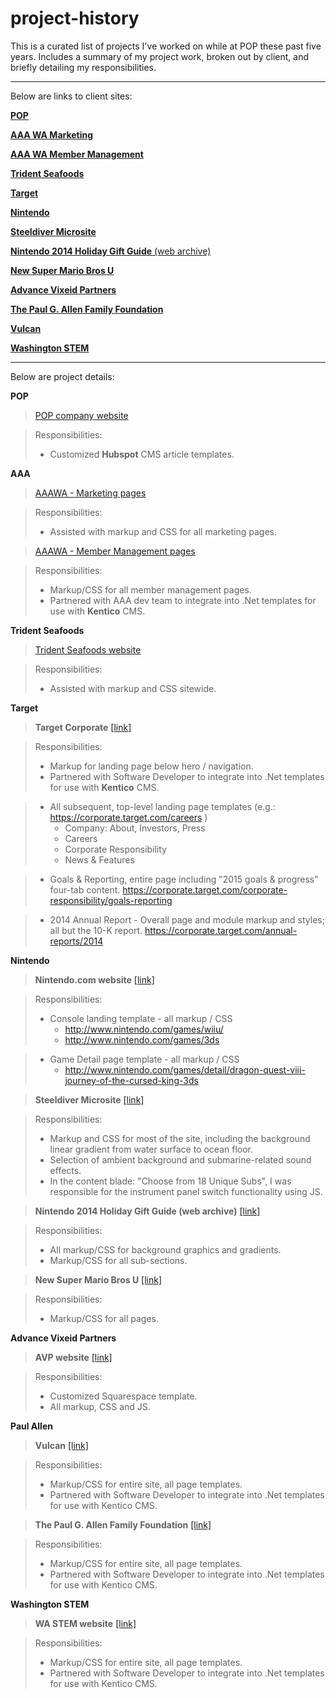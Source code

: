 # project-history

This is a curated list of projects I've worked on while at POP these past five years. Includes a summary of my project work, broken out by client, and briefly detailing my responsibilities. 

---

Below are links to client sites:

[**POP**](http://www.wearepop.com)

[**AAA WA Marketing**](https://wa.aaa.com/)

[**AAA WA Member Management**](https://secure.wa.aaa.com/membermanagement/join/detail/classic)

[**Trident Seafoods**](http://www.tridentseafoods.com)

[**Target**](https://corporate.target.com)

[**Nintendo**](http://www.nintendo.com)

[**Steeldiver Microsite**](http://steeldiver.nintendo.com)

[**Nintendo 2014 Holiday Gift Guide** (web archive)](http://web.archive.org/web/20141228124212/http://happyholidays.nintendo.com/)

[**New Super Mario Bros U**](http://newsupermariobrosu.nintendo.com)

[**Advance Vixeid Partners**](http://www.avpgrowth.com)

[**The Paul G. Allen Family Foundation**](http://www.pgafamilyfoundation.org)

[**Vulcan**](http://www.vulcan.com)

[**Washington STEM**](http://wastem.org)





---

Below are project details:

**POP**

> [POP company website](http://www.wearepop.com)

> Responsibilities:
> - Customized **Hubspot** CMS article templates.


**AAA**

> [AAAWA - Marketing pages](https://wa.aaa.com)

> Responsibilities:
> - Assisted with markup and CSS for all marketing pages.

> [AAAWA - Member Management pages](https://secure.wa.aaa.com/membermanagement/join/detail/classic)
	
> Responsibilities:
> - Markup/CSS for all member management pages.
> - Partnered with AAA dev team to integrate into .Net templates for use with **Kentico** CMS.


**Trident Seafoods**

> [Trident Seafoods website](http://www.tridentseafoods.com)

> Responsibilities:
> - Assisted with markup and CSS sitewide.


**Target**

> **Target Corporate** [[link]](https://corporate.target.com)

> Responsibilities: 
> - Markup for landing page below hero / navigation.
> - Partnered with Software Developer to integrate into .Net templates for use with **Kentico** CMS.

> - All subsequent, top-level landing page templates (e.g.: https://corporate.target.com/careers )
>	- Company: About, Investors, Press
>	- Careers
>	- Corporate Responsibility
>	- News & Features

> - Goals & Reporting, entire page including "2015 goals & progress" four-tab content.
>	https://corporate.target.com/corporate-responsibility/goals-reporting

> - 2014 Annual Report - Overall page and module markup and styles; all but the 10-K report.
>	https://corporate.target.com/annual-reports/2014


**Nintendo**

> **Nintendo.com website** [[link]](http://www.nintendo.com)

> Responsibilities:
> - Console landing template - all markup / CSS
> 	* http://www.nintendo.com/games/wiiu/
> 	* http://www.nintendo.com/games/3ds

> - Game Detail page template - all markup / CSS
> 	* http://www.nintendo.com/games/detail/dragon-quest-viii-journey-of-the-cursed-king-3ds


> **Steeldiver Microsite** [[link]](http://steeldiver.nintendo.com)

> Responsibilities: 
> - Markup and CSS for most of the site, including the background linear gradient from water surface to ocean floor.
> - Selection of ambient background and submarine-related sound effects.
> - In the content blade: "Choose from 18 Unique Subs", I was responsible for the instrument panel switch functionality using JS.


> **Nintendo 2014 Holiday Gift Guide (web archive)** [[link]](http://web.archive.org/web/20141228124212/http://happyholidays.nintendo.com/)

> Responsibilities:
> - All markup/CSS for background graphics and gradients.
> - Markup/CSS for all sub-sections.


> **New Super Mario Bros U** [[link]](http://newsupermariobrosu.nintendo.com)

> Responsibilities:
> - Markup/CSS for all pages.


**Advance Vixeid Partners** 

> **AVP website** [[link]](http://www.avpgrowth.com)

> Responsibilities:
> - Customized Squarespace template.
> - All markup, CSS and JS.


**Paul Allen**

> **Vulcan** [[link]](http://www.vulcan.com)

> Responsibilities:
> - Markup/CSS for entire site, all page templates.
> - Partnered with Software Developer to integrate into .Net templates for use with Kentico CMS.


> **The Paul G. Allen Family Foundation** [[link]](http://www.pgafamilyfoundation.org)

> Responsibilities:
> - Markup/CSS for entire site, all page templates.
> - Partnered with Software Developer to integrate into .Net templates for use with Kentico CMS.


**Washington STEM** 

> **WA STEM website** [[link]](http://www.washingtonstem.org)

> Responsibilities:
> - Markup/CSS for entire site, all page templates.
> - Partnered with Software Developer to integrate into .Net templates for use with Kentico CMS.







